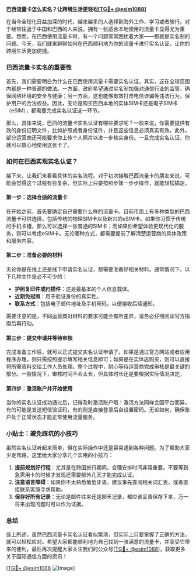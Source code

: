 **巴西流量卡怎么实名？让跨境生活更轻松[[TG💪+ @esim1088](https://t.me/s/esim1088)]**

在当今全球化日益加深的时代，越来越多的人选择到海外工作、学习或者旅行。对于经常往返于中国和巴西的人来说，拥有一张适合本地使用的流量卡显得尤为重要。然而，在巴西使用流量卡时，有一个问题常常困扰着大家——那就是实名制的问题。今天，我们就来聊聊如何在巴西顺利地为你的流量卡进行实名认证，让你的跨境生活更加便捷。

### 巴西流量卡实名的重要性

首先，我们需要明白为什么在巴西使用流量卡需要实名认证。其实，这在全球范围内都是一种普遍的做法。一方面，政府希望通过实名制加强对通信行业的监管，确保网络环境的安全与健康；另一方面，这也能够有效打击电信诈骗等违法行为，保护用户的合法权益。因此，无论是购买巴西本地的实体SIM卡还是电子SIM卡（eSIM），都需要完成实名认证这一环节。

那么，具体来说，巴西的流量卡实名认证有哪些要求呢？一般来说，你需要提供有效的身份证明文件，比如护照或者身份证件，并且这些信息必须真实有效。此外，部分运营商还可能要求你上传个人照片以进一步核实身份。一旦完成实名认证，你就可以放心地使用这张卡了。

### 如何在巴西实现实名认证？

接下来，让我们来看看具体的实名流程。对于初次接触巴西流量卡的朋友来说，可能会觉得这个过程有些复杂，但实际上只要按照步骤一步步操作，就能轻松搞定。

#### 第一步：选择合适的流量卡

在开始之前，首先要确定自己需要什么样的流量卡。目前市面上有多种类型的巴西流量卡可供选择，包括传统的物理SIM卡以及新兴的eSIM卡。如果你习惯于传统的手机卡槽，那么可以选择一张普通的SIM卡；而如果你希望体验更现代化的服务，则可以考虑eSIM卡。无论哪种方式，都需要提前了解清楚运营商的具体政策和服务内容。

#### 第二步：准备必要的材料

无论你是在线上还是线下申请实名认证，都需要准备好相关材料。通常情况下，以下几种文件是必不可少的：

- **护照复印件或扫描件**：这是最基本的个人信息载体。
- **近期免冠照**：用于验证身份的真实性。
- **联系方式**：包括电子邮件地址及手机号码，以便接收后续通知。

需要注意的是，不同运营商对材料的要求可能会有所差异，请务必仔细阅读官方指南后再行动。

#### 第三步：提交申请并等待审核

完成准备工作后，就可以正式提交实名认证申请了。如果是通过官方网站或者应用程序办理，则只需按照提示填写相关信息即可；如果是在实体店购买，则可以直接将所需资料交给工作人员处理。整个过程中，耐心等待运营商完成审核是最关键的部分。一般情况下，审核时间不会太长，但具体时长还是要根据实际情况决定。

#### 第四步：激活账户并开始使用

当你的实名认证成功通过后，记得及时激活账户哦！激活方法同样会因平台而异，有的可能是发送短信验证码，有的则是直接登录后台设置密码。无论如何，确保账户处于正常状态才能正常使用流量服务。

### 小贴士：避免踩坑的小技巧

虽然实名认证听起来简单，但在实际操作中还是容易遇到各种问题。为了帮助大家少走弯路，这里给大家分享几个实用的小技巧：

1. **提前规划好行程**：尤其是在跨国旅行期间，合理安排时间非常重要。不要等到急需用卡的时候才发现还需要额外几天才能完成认证。
2. **注意语言障碍**：如果你不太熟悉葡萄牙语，建议事先查阅相关词汇表，或者直接联系客服寻求帮助。
3. **保存好所有记录**：无论是邮件往来还是聊天记录，都应该妥善保存下来，万一将来出现问题时可以作为证据。

### 总结

综上所述，虽然巴西流量卡实名认证看似繁琐，但实际上只要掌握了正确的方法，就可以轻松应对。希望大家都能顺利地为自己找到一张满意的流量卡，并享受它带来的便利。最后再次提醒大家关注我们的公众号[[TG💪+ @esim1088](https://t.me/s/esim1088)]，获取更多关于国际通信方面的资讯！

[[TG💪+ @esim1088](https://t.me/s/esim1088) ![Image](https://i.postimg.cc/4NQfJmqS/Snipaste-2025-05-13-00-14-12.png)]